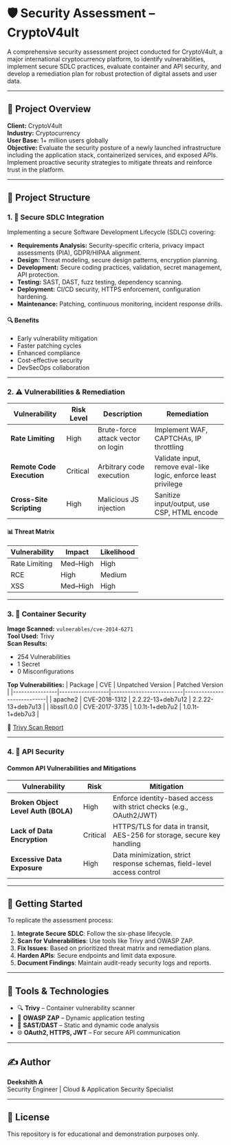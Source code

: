 # 🛡️ Security Assessment – CryptoV4ult

A comprehensive security assessment project conducted for CryptoV4ult, a major international cryptocurrency platform, to identify vulnerabilities, implement secure SDLC practices, evaluate container and API security, and develop a remediation plan for robust protection of digital assets and user data.

---

## 📌 Project Overview

**Client:** CryptoV4ult  
**Industry:** Cryptocurrency  
**User Base:** 1+ million users globally  
**Objective:** Evaluate the security posture of a newly launched infrastructure including the application stack, containerized services, and exposed APIs. Implement proactive security strategies to mitigate threats and reinforce trust in the platform.

---

## 🧱 Project Structure

### 1. 🔁 Secure SDLC Integration
Implementing a secure Software Development Lifecycle (SDLC) covering:

- **Requirements Analysis:** Security-specific criteria, privacy impact assessments (PIA), GDPR/HIPAA alignment.
- **Design:** Threat modeling, secure design patterns, encryption planning.
- **Development:** Secure coding practices, validation, secret management, API protection.
- **Testing:** SAST, DAST, fuzz testing, dependency scanning.
- **Deployment:** CI/CD security, HTTPS enforcement, configuration hardening.
- **Maintenance:** Patching, continuous monitoring, incident response drills.

#### 🔍 Benefits
- Early vulnerability mitigation
- Faster patching cycles
- Enhanced compliance
- Cost-effective security
- DevSecOps collaboration

---

### 2. ⚠️ Vulnerabilities & Remediation

| Vulnerability            | Risk Level | Description | Remediation |
|--------------------------|------------|-------------|-------------|
| **Rate Limiting**        | High       | Brute-force attack vector on login | Implement WAF, CAPTCHAs, IP throttling |
| **Remote Code Execution**| Critical   | Arbitrary code execution | Validate input, remove eval-like logic, enforce least privilege |
| **Cross-Site Scripting** | High       | Malicious JS injection | Sanitize input/output, use CSP, HTML encode |

#### 📊 Threat Matrix

| Vulnerability  | Impact     | Likelihood |
|----------------|------------|------------|
| Rate Limiting  | Med–High   | High       |
| RCE            | High       | Medium     |
| XSS            | Med–High   | High       |

---

### 3. 🐳 Container Security

**Image Scanned:** `vulnerables/cve-2014-6271`  
**Tool Used:** Trivy  
**Scan Results:**
- 254 Vulnerabilities
- 1 Secret
- 0 Misconfigurations

**Top Vulnerabilities:**
| Package         | CVE             | Unpatched Version       | Patched Version            |
|----------------|------------------|--------------------------|----------------------------|
| apache2         | CVE-2018-1312   | 2.2.22-13+deb7u12        | 2.2.22-13+deb7u13          |
| libssl1.0.0     | CVE-2017-3735   | 1.0.1t-1+deb7u2          | 1.0.1t-1+deb7u3            |

📎 [Trivy Scan Report](https://drive.google.com/file/d/1Yv6w-Gr4UzvLyE1d1rl2WhPTEPnAq5Ql/view)

---

### 4. 🔐 API Security

#### Common API Vulnerabilities and Mitigations

| Vulnerability                   | Risk      | Mitigation                                                                 |
|--------------------------------|-----------|----------------------------------------------------------------------------|
| **Broken Object Level Auth (BOLA)** | High     | Enforce identity-based access with strict checks (e.g., OAuth2/JWT)         |
| **Lack of Data Encryption**     | Critical  | HTTPS/TLS for data in transit, AES-256 for storage, secure key handling     |
| **Excessive Data Exposure**     | High      | Data minimization, strict response schemas, field-level access control      |

---

## 🚀 Getting Started

To replicate the assessment process:

1. **Integrate Secure SDLC**: Follow the six-phase lifecycle.
2. **Scan for Vulnerabilities**: Use tools like Trivy and OWASP ZAP.
3. **Fix Issues**: Based on prioritized threat matrix and remediation plans.
4. **Harden APIs**: Secure endpoints and limit data exposure.
5. **Document Findings**: Maintain audit-ready security logs and reports.

---

## 🧰 Tools & Technologies

- 🔍 **Trivy** – Container vulnerability scanner  
- 🔐 **OWASP ZAP** – Dynamic application testing  
- 🧪 **SAST/DAST** – Static and dynamic code analysis  
- 🌐 **OAuth2, HTTPS, JWT** – For secure API communication

---

## ✍️ Author

**Deekshith A**  
Security Engineer | Cloud & Application Security Specialist

---

## 📜 License

This repository is for educational and demonstration purposes only.

